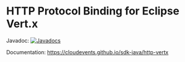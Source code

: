 # HTTP Protocol Binding for Eclipse Vert.x

Javadoc: [![Javadocs](http://www.javadoc.io/badge/io.cloudevents/cloudevents-http-vertx.svg?color=green)](http://www.javadoc.io/doc/io.cloudevents/cloudevents-http-vertx)

Documentation: https://cloudevents.github.io/sdk-java/http-vertx
